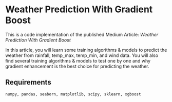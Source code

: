 # Weather Prediction With Gradient Boost
This is a code implementation of the published Medium Article: *Weather Prediction With Gradient Boost*  

In this article, you will learn some training algorithms & models to predict the weather from rainfall, temp_max, temp_min, and wind data. You will also find several training algorithms & models to test one by one and why gradient enhancement is the best choice for predicting the weather.

## Requirements
```
numpy, pandas, seaborn, matplotlib, scipy, sklearn, xgboost
```
